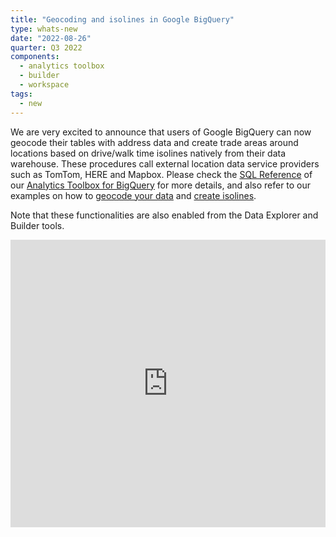 ```yaml
---
title: "Geocoding and isolines in Google BigQuery"
type: whats-new
date: "2022-08-26"
quarter: Q3 2022
components:
  - analytics toolbox
  - builder
  - workspace
tags:
  - new
---
```


We are very excited to announce that users of Google BigQuery can now geocode their tables with address data and create trade areas around locations based on drive/walk time isolines natively from their data warehouse. These procedures call external location data service providers such as TomTom, HERE and Mapbox. Please check the [SQL Reference](/analytics-toolbox-bigquery/sql-reference/lds/) of our [Analytics Toolbox for BigQuery](/analytics-toolbox-bigquery/overview/getting-started/) for more details, and also refer to our examples on how to [geocode your data](/analytics-toolbox-bigquery/examples/geocoding-your-address-data/) and [create isolines](/analytics-toolbox-bigquery/examples/trade-areas-based-on-isolines/). 

Note that these functionalities are also enabled from the Data Explorer and Builder tools. 


<div class='video-wrapper'>
  <iframe src="https://player.vimeo.com/video/759208385?h=9a87e33028&autoplay=1&muted=1&autopause=0&loop=1" width="100%" height="460" frameborder="0" allow="autoplay; fullscreen" allowfullscreen></iframe>
</div>